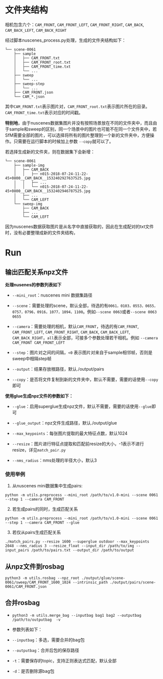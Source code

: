 # 文件夹结构
相机包含六个：`CAM_FRONT`, `CAM_FRONT_LEFT`, `CAM_FRONT_RIGHT`, `CAM_BACK`, `CAM_BACK_LEFT`, `CAM_BACK_RIGHT`

经过脚本nuscenes_process.py处理，生成的文件夹结构如下：
````
└── scene-0061
    ├── sample
    │   ├── CAM_FRONT.txt
    │   ├── CAM_FRONT_root.txt
    │   ├── CAM_FRONT_time.txt
    │   └── ...
    ├── sweep   
    │   └── ...
    ├── sweep-step   
    │   └── ...
    ├── CAM_FRONT.json
    └── CAM_*.json 
````
其中`CAM_FRONT.txt`表示图片对，`CAM_FRONT_root.txt`表示图片所在的目录。`CAM_FRONT_time.txt`表示对应的时间戳。

**特别地**，由于nuscenes数据集图片并没有按照场景放在不同的文件夹中，而且由于sample和sweep的区别，同一个场景中的图片也可能不在同一个文件夹中，若SfM需要全部的图片，可以选择将所有的图片整理到一个新的文件夹中，方便操作。只需要在运行脚本的时候加上参数 `--copy`就可以了。



若选择生成新的文件夹，则在数据集下会新增：
````
└── scene-0061
    ├── sample-img
    │   ├── CAM_BACK
    │   │   ├── n015-2018-07-24-11-22-45+0800__CAM_BACK__1532402927637525.jpg
    │   │   ├── ...
    │   │   └── n015-2018-07-24-11-22-45+0800__CAM_BACK__1532402946787525.jpg
    │   ├── ...
    │   └── CAM_LEFT
    └── sweep-img
        ├── CAM_BACK
        ├── ...
        └── CAM_LEFT
````


因为nuscenes数据获取图片是从名字中直接获取的，因此在生成配对的txt文件时，没有必要整理成新的文件夹结构，


# Run

## 输出匹配关系npz文件

**处理nusenes的参数列表如下**

- `--mini_root`：nuscenes mini 数据集路径

- `--scene`：需要处理的scene，默认全部，待选的有`0061，0103，0553，0655，0757，0796，0916，1077，1094，1100`。例如`--scene 0063`或者`--scene 0063 0655`

- `--camera`：需要处理的相机，默认`CAM_FRONT`，待选的有`CAM_FRONT`, `CAM_FRONT_LEFT`, `CAM_FRONT_RIGHT`, `CAM_BACK`, `CAM_BACK_LEFT`, `CAM_BACK_RIGHT`，`all`表示全部，可接多个参数处理若干相机。例如 `--camera CAM_FRONT CAM_FRONT_LEFT`

- `--step`：图片对之间的间隔，`<0` 表示图片对来自于sample相邻帧，否则是sweep中相隔step帧

- `--output`：结果存放根路径，默认./output/pairs

- `--copy`：是否将文件复制到新的文件夹中，默认不需要，需要的话使用`--copy`即可

  

**使用glue生成npz文件的参数如下：**

- `--glue`：启用superglue生成npz文件，默认不需要，需要的话使用`--glue`即可

- `--glue_output`：npz文件生成路径，默认./output/glue

- `--max_keypoints`：每张图片提取的最大特征点数，默认1024

- `--resize`：图片进行特征点提取和匹配前resize的大小，-1表示不进行resize，详见`match_pair.py`

- `--nms_radius`：nms处理的半径大小，默认3

  

### 使用举例

1. 从nuscenes mini数据集中生成pairs:

`python -m utils.preprocess --mini_root /path/to/v1.0-mini --scene 0061 --step 1 --camera CAM_FRONT`

2. 若生成pairs的同时，生成匹配关系

`python -m utils.preprocess --mini_root /path/to/v1.0-mini --scene 0061 --step 1 --camera CAM_FRONT --glue`

3. 若仅从pairs生成匹配关系

`./match_pairs.py --resize 1600 --superglue outdoor --max_keypoints 2048 --nms_radius 3 --resize_float --input_dir /path/to/img --input_pairs /path/to/pairs.txt --output_dir /path/to/output `




## 从npz文件到rosbag

`python3 -m utils.rosbag --npz_root ./output/glue/scene-0061/sweep/CAM_FRONT_1600_1024 --intrinsic_path ./output/pairs/scene-0061/CAM_FRONT.json `



## 合并rosbag 

- `python3 -m utils.merge_bag --inputbag bag1 bag2 --outputbag /path/to/outputbag  -v`

- 参数列表如下：

- `--inputbag`：多选，需要合并的bag包
- `--outputbag`：合并后包的保存路径

- `-t`：需要保存的topic，支持正则表达式匹配，默认全部
- `-d`：是否删除源bag包
